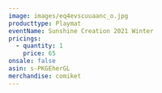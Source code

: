 ```yaml
---
image: images/eq4evscuuaanc_o.jpg
producttype: Playmat
eventName: Sunshine Creation 2021 Winter
pricings:
  - quantity: 1
    price: 65
onsale: false
asin: s-PKGEherGL
merchandise: comiket
---
```

